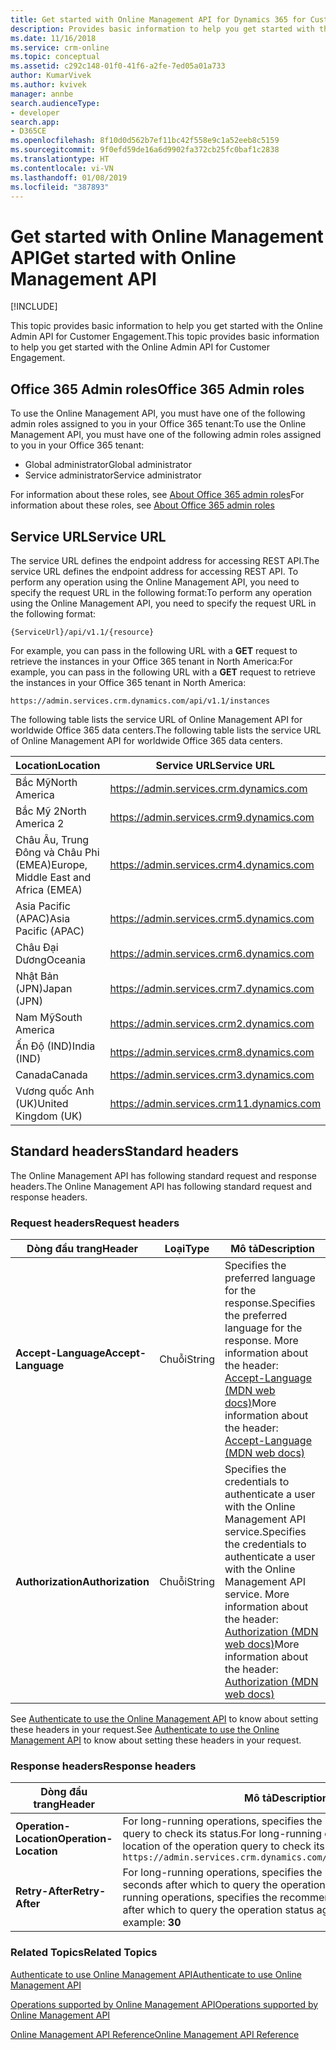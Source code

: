 ```yaml
---
title: Get started with Online Management API for Dynamics 365 for Customer Engagement| MicrosoftDocs
description: Provides basic information to help you get started with the Online Admin API for Customer Engagement.
ms.date: 11/16/2018
ms.service: crm-online
ms.topic: conceptual
ms.assetid: c292c148-01f0-41f6-a2fe-7ed05a01a733
author: KumarVivek
ms.author: kvivek
manager: annbe
search.audienceType:
- developer
search.app:
- D365CE
ms.openlocfilehash: 8f10d0d562b7ef11bc42f558e9c1a52eeb8c5159
ms.sourcegitcommit: 9f0efd59de16a6d9902fa372cb25fc0baf1c2838
ms.translationtype: HT
ms.contentlocale: vi-VN
ms.lasthandoff: 01/08/2019
ms.locfileid: "387893"
---
```

# <a name="get-started-with-online-management-api"></a><span data-ttu-id="3fdfa-103">Get started with Online Management API</span><span class="sxs-lookup"><span data-stu-id="3fdfa-103">Get started with Online Management API</span></span> 

[!INCLUDE[](../../includes/cc_applies_to_update_9_0_0.md)]

<span data-ttu-id="3fdfa-104">This topic provides basic information to help you get started with the Online Admin API for Customer Engagement.</span><span class="sxs-lookup"><span data-stu-id="3fdfa-104">This topic provides basic information to help you get started with the Online Admin API for Customer Engagement.</span></span>

## <a name="office-365-admin-roles"></a><span data-ttu-id="3fdfa-105">Office 365 Admin roles</span><span class="sxs-lookup"><span data-stu-id="3fdfa-105">Office 365 Admin roles</span></span>

<span data-ttu-id="3fdfa-106">To use the Online Management API, you must have one of the following admin roles assigned to you in your Office 365 tenant:</span><span class="sxs-lookup"><span data-stu-id="3fdfa-106">To use the Online Management API, you must have one of the following admin roles assigned to you in your Office 365 tenant:</span></span>

- <span data-ttu-id="3fdfa-107">Global administrator</span><span class="sxs-lookup"><span data-stu-id="3fdfa-107">Global administrator</span></span>
- <span data-ttu-id="3fdfa-108">Service administrator</span><span class="sxs-lookup"><span data-stu-id="3fdfa-108">Service administrator</span></span>

<span data-ttu-id="3fdfa-109">For information about these roles, see [About Office 365 admin roles](https://support.office.com/en-us/article/About-Office-365-admin-roles-da585eea-f576-4f55-a1e0-87090b6aaa9d)</span><span class="sxs-lookup"><span data-stu-id="3fdfa-109">For information about these roles, see [About Office 365 admin roles](https://support.office.com/en-us/article/About-Office-365-admin-roles-da585eea-f576-4f55-a1e0-87090b6aaa9d)</span></span>

## <a name="service-url"></a><span data-ttu-id="3fdfa-110">Service URL</span><span class="sxs-lookup"><span data-stu-id="3fdfa-110">Service URL</span></span>

<span data-ttu-id="3fdfa-111">The service URL defines the endpoint address for accessing REST API.</span><span class="sxs-lookup"><span data-stu-id="3fdfa-111">The service URL defines the endpoint address for accessing REST API.</span></span> <span data-ttu-id="3fdfa-112">To perform any operation using the Online Management API, you need to specify the request URL in the following format:</span><span class="sxs-lookup"><span data-stu-id="3fdfa-112">To perform any operation using the Online Management API, you need to specify the request URL in the following format:</span></span>

`{ServiceUrl}/api/v1.1/{resource}`

<span data-ttu-id="3fdfa-113">For example, you can pass in the following URL with a **GET** request to retrieve the instances in your Office 365 tenant in North America:</span><span class="sxs-lookup"><span data-stu-id="3fdfa-113">For example, you can pass in the following URL with a **GET** request to retrieve the instances in your Office 365 tenant in North America:</span></span>

`https://admin.services.crm.dynamics.com/api/v1.1/instances`


<span data-ttu-id="3fdfa-114">The following table lists the service URL of Online Management API for worldwide Office 365 data centers.</span><span class="sxs-lookup"><span data-stu-id="3fdfa-114">The following table lists the service URL of Online Management API for worldwide Office 365 data centers.</span></span>

|<span data-ttu-id="3fdfa-115">Location</span><span class="sxs-lookup"><span data-stu-id="3fdfa-115">Location</span></span> | <span data-ttu-id="3fdfa-116">Service URL</span><span class="sxs-lookup"><span data-stu-id="3fdfa-116">Service URL</span></span> |
|---------|-------------|
|<span data-ttu-id="3fdfa-117">Bắc Mỹ</span><span class="sxs-lookup"><span data-stu-id="3fdfa-117">North America</span></span> | https://admin.services.crm.dynamics.com |
|<span data-ttu-id="3fdfa-118">Bắc Mỹ 2</span><span class="sxs-lookup"><span data-stu-id="3fdfa-118">North America 2</span></span> | https://admin.services.crm9.dynamics.com |
|<span data-ttu-id="3fdfa-119">Châu Âu, Trung Đông và Châu Phi (EMEA)</span><span class="sxs-lookup"><span data-stu-id="3fdfa-119">Europe, Middle East and Africa (EMEA)</span></span> | https://admin.services.crm4.dynamics.com |
|<span data-ttu-id="3fdfa-120">Asia Pacific (APAC)</span><span class="sxs-lookup"><span data-stu-id="3fdfa-120">Asia Pacific (APAC)</span></span> | https://admin.services.crm5.dynamics.com |
|<span data-ttu-id="3fdfa-121">Châu Đại Dương</span><span class="sxs-lookup"><span data-stu-id="3fdfa-121">Oceania</span></span> | https://admin.services.crm6.dynamics.com |
|<span data-ttu-id="3fdfa-122">Nhật Bản (JPN)</span><span class="sxs-lookup"><span data-stu-id="3fdfa-122">Japan (JPN)</span></span> | https://admin.services.crm7.dynamics.com |
|<span data-ttu-id="3fdfa-123">Nam Mỹ</span><span class="sxs-lookup"><span data-stu-id="3fdfa-123">South America</span></span> | https://admin.services.crm2.dynamics.com |
|<span data-ttu-id="3fdfa-124">Ấn Độ (IND)</span><span class="sxs-lookup"><span data-stu-id="3fdfa-124">India (IND)</span></span> | https://admin.services.crm8.dynamics.com |
|<span data-ttu-id="3fdfa-125">Canada</span><span class="sxs-lookup"><span data-stu-id="3fdfa-125">Canada</span></span> | https://admin.services.crm3.dynamics.com |
|<span data-ttu-id="3fdfa-126">Vương quốc Anh (UK)</span><span class="sxs-lookup"><span data-stu-id="3fdfa-126">United Kingdom (UK)</span></span> | https://admin.services.crm11.dynamics.com |


## <a name="standard-headers"></a><span data-ttu-id="3fdfa-127">Standard headers</span><span class="sxs-lookup"><span data-stu-id="3fdfa-127">Standard headers</span></span>

<span data-ttu-id="3fdfa-128">The Online Management API has following standard request and response headers.</span><span class="sxs-lookup"><span data-stu-id="3fdfa-128">The Online Management API has following standard request and response headers.</span></span>   

### <a name="request-headers"></a><span data-ttu-id="3fdfa-129">Request headers</span><span class="sxs-lookup"><span data-stu-id="3fdfa-129">Request headers</span></span>

| <span data-ttu-id="3fdfa-130">Dòng đầu trang</span><span class="sxs-lookup"><span data-stu-id="3fdfa-130">Header</span></span> | <span data-ttu-id="3fdfa-131">Loại</span><span class="sxs-lookup"><span data-stu-id="3fdfa-131">Type</span></span> | <span data-ttu-id="3fdfa-132">Mô tả</span><span class="sxs-lookup"><span data-stu-id="3fdfa-132">Description</span></span>  |
|--------|------|--------------|
|<span data-ttu-id="3fdfa-133">**Accept-Language**</span><span class="sxs-lookup"><span data-stu-id="3fdfa-133">**Accept-Language**</span></span>|<span data-ttu-id="3fdfa-134">Chuỗi</span><span class="sxs-lookup"><span data-stu-id="3fdfa-134">String</span></span>|<span data-ttu-id="3fdfa-135">Specifies the preferred language for the response.</span><span class="sxs-lookup"><span data-stu-id="3fdfa-135">Specifies the preferred language for the response.</span></span> <span data-ttu-id="3fdfa-136">More information about the header: [Accept-Language (MDN web docs)](https://developer.mozilla.org/en-US/docs/Web/HTTP/Headers/Accept-Language)</span><span class="sxs-lookup"><span data-stu-id="3fdfa-136">More information about the header: [Accept-Language (MDN web docs)](https://developer.mozilla.org/en-US/docs/Web/HTTP/Headers/Accept-Language)</span></span>|
|<span data-ttu-id="3fdfa-137">**Authorization**</span><span class="sxs-lookup"><span data-stu-id="3fdfa-137">**Authorization**</span></span>|<span data-ttu-id="3fdfa-138">Chuỗi</span><span class="sxs-lookup"><span data-stu-id="3fdfa-138">String</span></span>|<span data-ttu-id="3fdfa-139">Specifies the credentials to authenticate a user with the Online Management API service.</span><span class="sxs-lookup"><span data-stu-id="3fdfa-139">Specifies the credentials to authenticate a user with the Online Management API service.</span></span> <span data-ttu-id="3fdfa-140">More information about the header: [Authorization (MDN web docs)](https://developer.mozilla.org/en-US/docs/Web/HTTP/Headers/Authorization)</span><span class="sxs-lookup"><span data-stu-id="3fdfa-140">More information about the header: [Authorization (MDN web docs)](https://developer.mozilla.org/en-US/docs/Web/HTTP/Headers/Authorization)</span></span>|

<span data-ttu-id="3fdfa-141">See [Authenticate to use the Online Management API](authentication.md) to know about setting these headers in your request.</span><span class="sxs-lookup"><span data-stu-id="3fdfa-141">See [Authenticate to use the Online Management API](authentication.md) to know about setting these headers in your request.</span></span>

### <a name="response-headers"></a><span data-ttu-id="3fdfa-142">Response headers</span><span class="sxs-lookup"><span data-stu-id="3fdfa-142">Response headers</span></span>

| <span data-ttu-id="3fdfa-143">Dòng đầu trang</span><span class="sxs-lookup"><span data-stu-id="3fdfa-143">Header</span></span> | <span data-ttu-id="3fdfa-144">Mô tả</span><span class="sxs-lookup"><span data-stu-id="3fdfa-144">Description</span></span>  |
|--------|--------------|
|<span data-ttu-id="3fdfa-145">**Operation-Location**</span><span class="sxs-lookup"><span data-stu-id="3fdfa-145">**Operation-Location**</span></span>|<span data-ttu-id="3fdfa-146">For long-running operations, specifies the location of the operation query to check its status.</span><span class="sxs-lookup"><span data-stu-id="3fdfa-146">For long-running operations, specifies the location of the operation query to check its status.</span></span> <span data-ttu-id="3fdfa-147">Ví dụ:</span><span class="sxs-lookup"><span data-stu-id="3fdfa-147">For example:</span></span><br />`https://admin.services.crm.dynamics.com/operations/{operationid}`|
|<span data-ttu-id="3fdfa-148">**Retry-After**</span><span class="sxs-lookup"><span data-stu-id="3fdfa-148">**Retry-After**</span></span>|<span data-ttu-id="3fdfa-149">For long-running operations, specifies the recommended period in seconds after which to query the operation status again.</span><span class="sxs-lookup"><span data-stu-id="3fdfa-149">For long-running operations, specifies the recommended period in seconds after which to query the operation status again.</span></span> <span data-ttu-id="3fdfa-150">For example: **30**</span><span class="sxs-lookup"><span data-stu-id="3fdfa-150">For example: **30**</span></span>|
    
### <a name="related-topics"></a><span data-ttu-id="3fdfa-151">Related Topics</span><span class="sxs-lookup"><span data-stu-id="3fdfa-151">Related Topics</span></span>  

[<span data-ttu-id="3fdfa-152">Authenticate to use Online Management API</span><span class="sxs-lookup"><span data-stu-id="3fdfa-152">Authenticate to use Online Management API</span></span>](authentication.md)

[<span data-ttu-id="3fdfa-153">Operations supported by Online Management API</span><span class="sxs-lookup"><span data-stu-id="3fdfa-153">Operations supported by Online Management API</span></span>](operations-supported.md)

[<span data-ttu-id="3fdfa-154">Online Management API Reference</span><span class="sxs-lookup"><span data-stu-id="3fdfa-154">Online Management API Reference</span></span>](/rest/api/admin.services.crm.dynamics.com)
